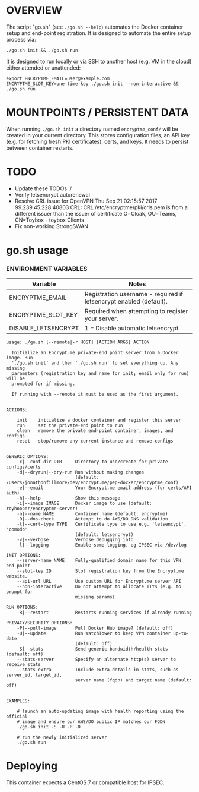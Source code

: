 # OVERVIEW

The script "go.sh" (see `./go.sh --help`) automates the Docker container setup
and end-point registration. It is designed to automate the entire setup process
via:

  `./go.sh init && ./go.sh run`

It is designed to run locally or via SSH to another host (e.g. VM in the cloud)
either attended or unattended:

```
export ENCRYPTME_EMAIL=user@example.com
ENCRYPTME_SLOT_KEY=one-time-key ./go.sh init --non-interactive && ./go.sh run
```

# MOUNTPOINTS / PERSISTENT DATA

When running `./go.sh init` a directory named `encryptme_conf/` will be created in your current directory. This stores configuration files, an API key (e.g. for fetching fresh PKI certificates), certs, and keys. It needs to persist between container restarts.


# TODO

- Update these TODOs :/
- Verify letsencrypt autorenewal
- Resolve CRL issue for OpenVPN
Thu Sep 21 02:15:57 2017 99.239.45.228:40803 CRL: CRL /etc/encryptme/pki/crls.pem is from a different issuer than the issuer of certificate O=Cloak, OU=Teams, CN=Toybox - toybox Clients
- Fix non-working StrongSWAN


# go.sh usage

### ENVIRONMENT VARIABLES

| Variable | Notes |
|----------|-------|
| ENCRYPTME_EMAIL | Registration username - required if letsencrypt enabled (default). |
| ENCRYPTME_SLOT_KEY | Required when attempting to register your server. |
| DISABLE_LETSENCRYPT| 1 = Disable automatic letsencrypt |


```
usage: ./go.sh [--remote|-r HOST] [ACTION ARGS] ACTION

  Initialize an Encrypt.me private-end point server from a Docker image. Run
  './go.sh init' and then './go.sh run' to set everything up. Any missing
  parameters (registration key and name for init; email only for run) will be
  prompted for if missing.

  If running with --remote it must be used as the first argument.


ACTIONS:

    init    initialize a docker container and register this server
    run     set the private-end point to run
    clean   remove the private end-point container, images, and configs
    reset   stop/remove any current instance and remove configs


GENERIC OPTIONS:
    -c|--conf-dir DIR     Directory to use/create for private configs/certs
    -d|--dryrun|--dry-run Run without making changes
                          (default: /Users/jonathonfillmore/dev/encrypt.me/pep-docker/encryptme_conf)
    -e|--email            Your Encrypt.me email address (for certs/API auth)
    -h|--help             Show this message
    -i|--image IMAGE      Docker image to use (default: royhooper/encryptme-server)
    -n|--name NAME        Container name (default: encryptme)
    -D|--dns-check        Attempt to do AWS/DO DNS validation
    -t|--cert-type TYPE   Certificate type to use e.g. 'letsencypt', 'comodo'
                          (default: letsencrypt)
    -v|--verbose          Verbose debugging info
    -l|--logging          Enable some logging, eg IPSEC via /dev/log

INIT OPTIONS:
    --server-name NAME    Fully-qualified domain name for this VPN end-point
    --slot-key ID         Slot registration key from the Encrypt.me website.
    --api-url URL         Use custom URL for Encrypt.me server API
    --non-interactive     Do not attempt to allocate TTYs (e.g. to prompt for
                          missing params)

RUN OPTIONS:
    -R|--restart          Restarts running services if already running

PRIVACY/SECURITY OPTIONS:
    -P|--pull-image       Pull Docker Hub image? (default: off)
    -U|--update           Run WatchTower to keep VPN container up-to-date
                          (default: off)
    -S|--stats            Send generic bandwidth/health stats (default: off)
    --stats-server        Specify an alternate http(s) server to receive stats
    --stats-extra         Include extra details in stats, such as server_id, target_id,
                          server name (fqdn) and target name (default: off)


EXAMPLES:

    # launch an auto-updating image with health reporting using the official
    # image and ensure our AWS/DO public IP matches our FQDN
    ./go.sh init -S -U -P -D
    
    # run the newly initialized server
    ./go.sh run

```


# Deploying

This container expects a CentOS 7 or compatible host for IPSEC.
